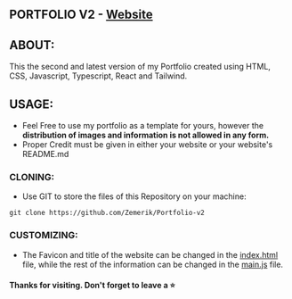 ## PORTFOLIO V2 - [Website](https://zemerik.vercel.app)

## ABOUT:

This the second and latest version of my Portfolio created using HTML, CSS, Javascript, Typescript, React and Tailwind. 

## USAGE:

- Feel Free to use my portfolio as a template for yours, however the **distribution of images and information is not allowed in any form.**
- Proper Credit must be given in either your website or your website's README.md

### CLONING:

- Use GIT to store the files of this Repository on your machine:

```
git clone https://github.com/Zemerik/Portfolio-v2
```

### CUSTOMIZING:

- The Favicon and title of the website can be changed in the [index.html](https://github.com/Zemerik/Portfolio-v2/blob/main/index.html) file, while the rest of the information can be changed in the [main.js](https://github.com/Zemerik/Portfolio-v2/blob/main/src/main.js) file.

#### Thanks for visiting. Don't forget to leave a ⭐
